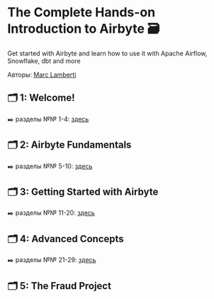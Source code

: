 # The Complete Hands-on Introduction to Airbyte 🗃️
Get started with Airbyte and learn how to use it with Apache Airflow, Snowflake, dbt and more

Авторы: [Marc Lamberti](https://www.udemy.com/course/the-complete-hands-on-introduction-to-airbyte/?couponCode=ST19MT60324#instructor-1)

## 🗂️ 1: Welcome!
✒️ разделы №№ 1-4: [здесь](https://github.com/Malakhova-Natalya/IT_courses/blob/main/The%20Complete%20Hands-on%20Introduction%20to%20Airbyte/01_Welcome/README.md)

## 🗂️ 2: Airbyte Fundamentals
✒️ разделы №№ 5-10: [здесь](https://github.com/Malakhova-Natalya/IT_courses/blob/main/The%20Complete%20Hands-on%20Introduction%20to%20Airbyte/02_Airbyte%20Fundamentals/README.md)
  
## 🗂️ 3: Getting Started with Airbyte
✒️ разделы №№ 11-20: [здесь](https://github.com/Malakhova-Natalya/IT_courses/blob/main/The%20Complete%20Hands-on%20Introduction%20to%20Airbyte/03_Getting%20Started%20with%20Airbyte/README.md)

## 🗂️ 4: Advanced Concepts
✒️ разделы №№ 21-29: [здесь](https://github.com/Malakhova-Natalya/IT_courses/blob/main/The%20Complete%20Hands-on%20Introduction%20to%20Airbyte/04_Advanced%20Concepts/README.md)

## 🗂️ 5: The Fraud Project

